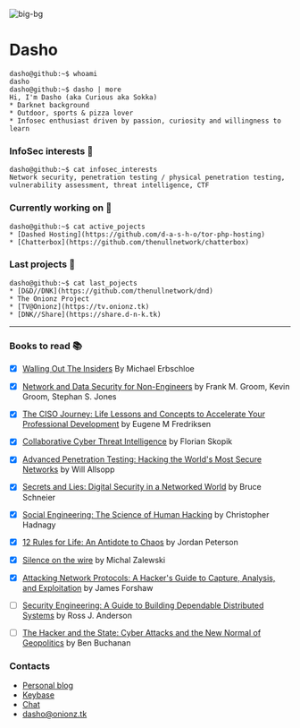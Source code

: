![big-bg](https://user-images.githubusercontent.com/67351287/113450176-48a65e80-93f7-11eb-9593-86d45e70d061.jpg)

# Dasho
```console
dasho@github:~$ whoami
dasho
dasho@github:~$ dasho | more
Hi, I'm Dasho (aka Curious aka Sokka)
* Darknet background
* Outdoor, sports & pizza lover
* Infosec enthusiast driven by passion, curiosity and willingness to learn
```

### InfoSec interests  :space_invader: 
```console
dasho@github:~$ cat infosec_interests
Network security, penetration testing / physical penetration testing, vulnerability assessment, threat intelligence, CTF
```

### Currently working on :ghost:
```console
dasho@github:~$ cat active_pojects
* [Dashed Hosting](https://github.com/d-a-s-h-o/tor-php-hosting)
* [Chatterbox](https://github.com/thenullnetwork/chatterbox) 
```

### Last projects :milky_way:
```console
dasho@github:~$ cat last_pojects
* [D&D//DNK](https://github.com/thenullnetwork/dnd)
* The Onionz Project
* [TV@Onionz](https://tv.onionz.tk)
* [DNK//Share](https://share.d-n-k.tk)
```

---

### Books to read :books: 
- [x] [Walling Out The Insiders](https://www.routledge.com/Walling-Out-the-Insiders-Controlling-Access-to-Improve-Organizational-Security/Erbschloe/p/book/9781138031609) By Michael Erbschloe
- [x] [Network and Data Security for Non-Engineers](https://www.oreilly.com/library/view/network-and-data/9781315350219/) by Frank M. Groom, Kevin Groom, Stephan S. Jones
- [x] [The CISO Journey: Life Lessons and Concepts to Accelerate Your Professional Development](https://www.amazon.it/CISO-Journey-Accelerate-Professional-Development/dp/1138197394) by Eugene M Fredriksen
- [x] [Collaborative Cyber Threat Intelligence](https://www.routledge.com/Collaborative-Cyber-Threat-Intelligence-Detecting-and-Responding-to-Advanced/Skopik/p/book/9781138031821) by Florian Skopik
- [x] [Advanced Penetration Testing: Hacking the World's Most Secure Networks](https://onlinelibrary.wiley.com/doi/book/10.1002/9781119367741) by Will Allsopp
- [x] [Secrets and Lies: Digital Security in a Networked World](https://onlinelibrary.wiley.com/doi/book/10.1002/9781119183631) by Bruce Schneier
- [x] [Social Engineering: The Science of Human Hacking](https://onlinelibrary.wiley.com/doi/book/10.1002/9781119433729) by Christopher Hadnagy
- [x] [12 Rules for Life: An Antidote to Chaos](https://www.jordanbpeterson.com/12-rules-for-life/) by Jordan Peterson
- [x] [Silence on the wire](https://nostarch.com/silence.htm) by Michal Zalewski
- [x] [Attacking Network Protocols: A Hacker's Guide to Capture, Analysis, and Exploitation](https://nostarch.com/networkprotocols) by James Forshaw
- [ ] [Security Engineering: A Guide to Building Dependable Distributed Systems](https://www.wiley.com/en-us/Security+Engineering%3A+A+Guide+to+Building+Dependable+Distributed+Systems%2C+2nd+Edition-p-9780470068526) by Ross J. Anderson
- [ ] [The Hacker and the State: Cyber Attacks and the New Normal of Geopolitics](https://www.hup.harvard.edu/catalog.php?isbn=9780674987555) by Ben Buchanan


### Contacts
* [Personal blog](https://d-a-s-h-o.tumblr.com/)
* [Keybase](https://keybase.io/d_a_s_h_o/)
* [Chat](https://chatterbox.tk)
* dasho@onionz.tk


